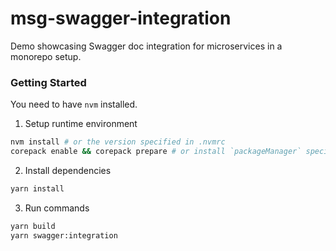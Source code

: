 # msg-swagger-integration

Demo showcasing Swagger doc integration for microservices in a monorepo setup.

### Getting Started
You need to have `nvm` installed.
1. Setup runtime environment
```sh
nvm install # or the version specified in .nvmrc
corepack enable && corepack prepare # or install `packageManager` specified in package.json
```
2. Install dependencies
```sh
yarn install
```
3. Run commands
```sh
yarn build
yarn swagger:integration
```
